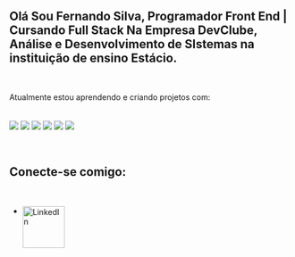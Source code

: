 ##  Olá Sou Fernando Silva, Programador Front End | Cursando Full Stack Na Empresa DevClube, Análise e Desenvolvimento de SIstemas na instituição de ensino Estácio. 
<br>

Atualmente estou aprendendo e criando projetos com:
<br>
<br>
<br>
<img src="https://img.shields.io/badge/HTML5-E34F26?style=for-the-badge&logo=html5&logoColor=white"/> <img src="https://img.shields.io/badge/CSS-239120?&style=for-the-badge&logo=css3&logoColor=white"/> <img src="https://img.shields.io/badge/JavaScript-F7DF1E?style=for-the-badge&logo=javascript&logoColor=black"/> <img src="https://img.shields.io/badge/React-20232A?style=for-the-badge&logo=react&logoColor=61DAFB"/> <img src="https://img.shields.io/badge/TypeScript-007ACC?style=for-the-badge&logo=typescript&logoColor=white"> <img src="https://img.shields.io/badge/Node.js-43853D?style=for-the-badge&logo=node.js&logoColor=white"/>

<br>

## Conecte-se comigo:
<br>

- <a href="https://www.linkedin.com/in/fernando-da-silva-batista/"><img align="left" alt="LinkedIn" width="75px" src="https://img.shields.io/badge/LinkedIn-0077B5?style=for-the-badge&logo=linkedin&logoColor=white"/>

